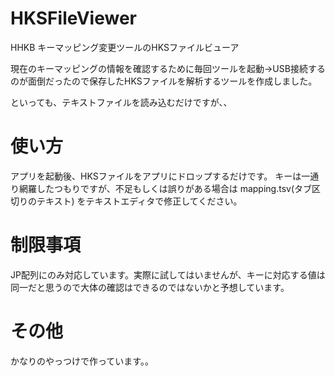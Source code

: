 # HKSFileViewer
HHKB キーマッピング変更ツールのHKSファイルビューア

現在のキーマッピングの情報を確認するために毎回ツールを起動→USB接続するのが面倒だったので保存したHKSファイルを解析するツールを作成しました。

といっても、テキストファイルを読み込むだけですが、、


# 使い方
アプリを起動後、HKSファイルをアプリにドロップするだけです。
キーは一通り網羅したつもりですが、不足もしくは誤りがある場合は mapping.tsv(タブ区切りのテキスト) をテキストエディタで修正してください。

# 制限事項
JP配列にのみ対応しています。実際に試してはいませんが、キーに対応する値は同一だと思うので大体の確認はできるのではないかと予想しています。

# その他
かなりのやっつけで作っています。。